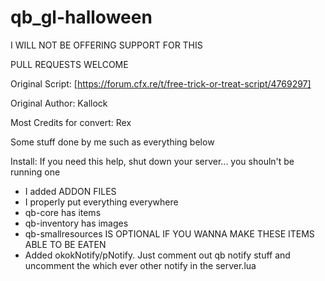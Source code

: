 # qb_gl-halloween

I WILL NOT BE OFFERING SUPPORT FOR THIS

PULL REQUESTS WELCOME

Original Script: [https://forum.cfx.re/t/free-trick-or-treat-script/4769297]

Original Author: Kallock

Most Credits for convert: Rex

Some stuff done by me such as everything below

Install: If you need this help, shut down your server... you shouln't be running one

- I added ADDON FILES
- I properly put everything everywhere
- qb-core has items
- qb-inventory has images
- qb-smallresources IS OPTIONAL IF YOU WANNA MAKE THESE ITEMS ABLE TO BE EATEN
- Added okokNotify/pNotify. Just comment out qb notify stuff and uncomment the which ever other notify in the server.lua
